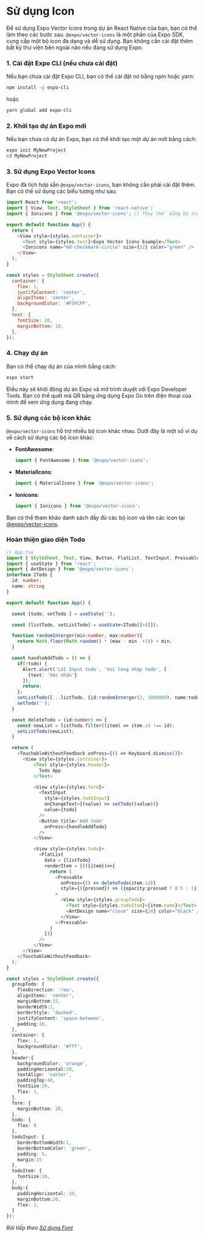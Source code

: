 # Sử dụng Icon

Để sử dụng Expo Vector Icons trong dự án React Native của bạn, bạn có thể làm theo các bước sau. `@expo/vector-icons` là một phần của Expo SDK, cung cấp một bộ icon đa dạng và dễ sử dụng. Bạn không cần cài đặt thêm bất kỳ thư viện bên ngoài nào nếu đang sử dụng Expo.

### 1. Cài đặt Expo CLI (nếu chưa cài đặt)
Nếu bạn chưa cài đặt Expo CLI, bạn có thể cài đặt nó bằng npm hoặc yarn:
```bash
npm install -g expo-cli
```
hoặc
```bash
yarn global add expo-cli
```

### 2. Khởi tạo dự án Expo mới
Nếu bạn chưa có dự án Expo, bạn có thể khởi tạo một dự án mới bằng cách:
```bash
expo init MyNewProject
cd MyNewProject
```

### 3. Sử dụng Expo Vector Icons
Expo đã tích hợp sẵn `@expo/vector-icons`, bạn không cần phải cài đặt thêm. Bạn có thể sử dụng các biểu tượng như sau:

```javascript
import React from 'react';
import { View, Text, StyleSheet } from 'react-native';
import { Ionicons } from '@expo/vector-icons'; // Thay thế bằng bộ icon bạn muốn sử dụng

export default function App() {
  return (
    <View style={styles.container}>
      <Text style={styles.text}>Expo Vector Icons Example</Text>
      <Ionicons name="md-checkmark-circle" size={32} color="green" />
    </View>
  );
}

const styles = StyleSheet.create({
  container: {
    flex: 1,
    justifyContent: 'center',
    alignItems: 'center',
    backgroundColor: '#F5FCFF',
  },
  text: {
    fontSize: 20,
    marginBottom: 10,
  },
});
```

### 4. Chạy dự án
Bạn có thể chạy dự án của mình bằng cách:
```bash
expo start
```

Điều này sẽ khởi động dự án Expo và mở trình duyệt với Expo Developer Tools. Bạn có thể quét mã QR bằng ứng dụng Expo Go trên điện thoại của mình để xem ứng dụng đang chạy.

### 5. Sử dụng các bộ icon khác
`@expo/vector-icons` hỗ trợ nhiều bộ icon khác nhau. Dưới đây là một số ví dụ về cách sử dụng các bộ icon khác:

- **FontAwesome**:
  ```javascript
  import { FontAwesome } from '@expo/vector-icons';
  ```

- **MaterialIcons**:
  ```javascript
  import { MaterialIcons } from '@expo/vector-icons';
  ```

- **Ionicons**:
  ```javascript
  import { Ionicons } from '@expo/vector-icons';
  ```

Bạn có thể tham khảo danh sách đầy đủ các bộ icon và tên các icon tại [@expo/vector-icons](https://docs.expo.dev/guides/icons/).

### Hoàn thiện giao diện Todo

```ts
// App.tsx
import { StyleSheet, Text, View, Button, FlatList, TextInput, Pressable, Alert, TouchableWithoutFeedback, Keyboard } from 'react-native';
import { useState } from 'react';
import { AntDesign } from '@expo/vector-icons';
interface ITodo {
  id: number;
  name: string
}

export default function App() {

  const [todo, setTodo ] = useState('');

  const [listTodo, setListTodo] = useState<ITodo[]>([]);

  function randomInterger(min:number, max:number){
    return Math.floor(Math.random() * (max - min  +1)) + min;
  }

  const handleAddTodo = () => {
    if(!todo) {
      Alert.alert('Lỗi Input todo', 'Vui lòng nhập todo', [
        {text: 'Xác nhận'}
      ]);
      return;
    };
    setListTodo([...listTodo, {id:randomInterger(2, 1000000), name:todo}]);
    setTodo('');
  }

  const deleteTodo = (id:number) => {
    const newList = listTodo.filter((item) => item.id !== id);
    setListTodo(newList);
  }

  return (
    <TouchableWithoutFeedback onPress={() => Keyboard.dismiss()}>
      <View style={styles.container}>
          <Text style={styles.header}>
            Todo App
          </Text>

          <View style={styles.form}>
            <TextInput 
              style={styles.todoInput} 
              onChangeText={(value) => setTodo((value))}
              value={todo}
            />
            <Button title='Add todo' 
              onPress={handleAddTodo}
            />
          </View>

          <View style={styles.todo}>
            <FlatList
              data = {listTodo}
              renderItem = {(({item})=>{
                return (
                  <Pressable 
                    onPress={() => deleteTodo(item.id)}
                    style={({pressed}) => ({opacity:pressed ? 0.5 : 1})}
                  >
                    <View style={styles.groupTodo}>
                      <Text style={styles.todoItem}>{item.name}</Text>
                      <AntDesign name="close" size={24} color="black" />
                    </View>
                  </Pressable>
                )
              })}
            />
          </View>
      </View>
    </TouchableWithoutFeedback>
  );
}

const styles = StyleSheet.create({
  groupTodo: {
    flexDirection: 'row',
    alignItems: 'center',
    marginBottom:15,
    borderWidth:1,
    borderStyle: 'dashed',
    justifyContent: 'space-between',
    padding:10,
  },
  container: {
    flex: 1,
    backgroundColor: '#fff',
  },
  header:{
    backgroundColor: 'orange',
    paddingHorizontal:20,
    textAlign: 'center',
    paddingTop:40,
    fontSize:20,
    flex: 1,
  },
  form: {
    marginBottom: 20,
  },
  todo: {
    flex: 8
  },
  todoInput: {
    borderBottomWidth:1,
    borderBottomColor: 'green',
    padding: 5,
    margin:15
  },
  todoItem: {
    fontSize:20,
  },
  body:{
    paddingHorizontal: 10,
    marginBottom:20,
    flex: 1,
  }
});

```

*Bài tiếp theo [Sử dụng Font](session_13_font.md)*
